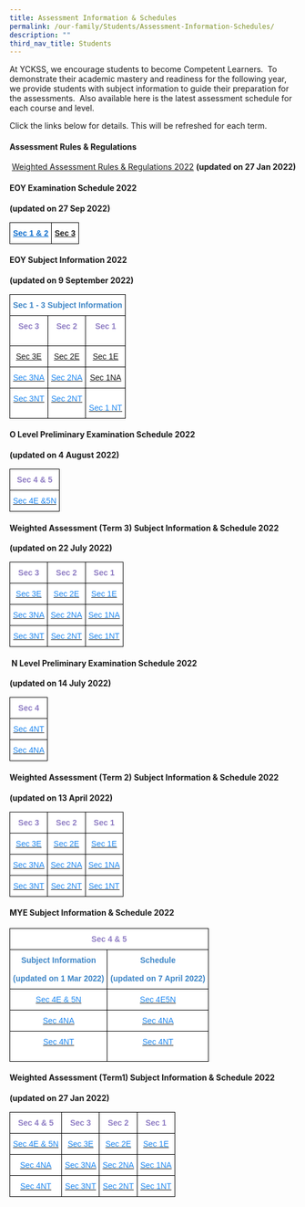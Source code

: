 ```yaml
---
title: Assessment Information & Schedules
permalink: /our-family/Students/Assessment-Information-Schedules/
description: ""
third_nav_title: Students
---
```

At YCKSS, we encourage students to become Competent Learners.  To demonstrate their academic mastery and readiness for the following year, we provide students with subject information to guide their preparation for the assessments.  Also available here is the latest assessment schedule for each course and level.

  

Click the links below for details. This will be refreshed for each term.

  

#### **Assessment Rules & Regulations**

 [Weighted Assessment Rules & Regulations 2022](/files/Students/Assessment%20Information%20Sche/YCKSS%20Weighted%20Assessment%20Rules%20and%20Regulations.pdf) **(updated on 27 Jan 2022)**

#### **EOY Examination Schedule 2022** 
**(updated on 27 Sep 2022)**

<style type="text/css">
.tg  {border-collapse:collapse;border-spacing:0;}
.tg td{border-color:black;border-style:solid;border-width:1px;font-family:Arial, sans-serif;font-size:14px;
  overflow:hidden;padding:10px 5px;word-break:normal;}
.tg th{border-color:black;border-style:solid;border-width:1px;font-family:Arial, sans-serif;font-size:14px;
  font-weight:normal;overflow:hidden;padding:10px 5px;word-break:normal;}
.tg .tg-4y96{background-color:#FFF;color:#0B5394;font-weight:bold;text-align:center;vertical-align:top}
.tg .tg-sbmz{background-color:#FFF;color:#0F6ECD;font-weight:bold;text-align:center;text-decoration:underline;vertical-align:top}
</style>
<table class="tg">
<thead>
  <tr>
    <td class="tg-sbmz"><a href="/files/Students/Assessment%20Information%20Sche/Sec%201%20%202%20EOY%20Exam%20Timetable%20YCKSS%202022.pdf"><span style="text-decoration:underline;color:#0F6ECD">Sec 1 &amp; 2</span></a></td>
    <td class="tg-4y96"><a href="/files/Students/Assessment%20Information%20Sche/Sec_3_EOY_Timetable%20Combined_Updated.pdf">Sec 3 </a></td>
  </tr>
</thead>
</table>

#### **EOY Subject Information 2022**  
**(updated on 9 September 2022)**

<style type="text/css">
.tg  {border-collapse:collapse;border-spacing:0;}
.tg td{border-color:black;border-style:solid;border-width:1px;font-family:Arial, sans-serif;font-size:14px;
  overflow:hidden;padding:10px 5px;word-break:normal;}
.tg th{border-color:black;border-style:solid;border-width:1px;font-family:Arial, sans-serif;font-size:14px;
  font-weight:normal;overflow:hidden;padding:10px 5px;word-break:normal;}
.tg .tg-hmcn{background-color:#FFF;color:#1E87F0;text-align:center;vertical-align:top}
.tg .tg-plv8{background-color:#FFF;color:#3D85C6;font-weight:bold;text-align:center;vertical-align:top}
.tg .tg-mass{background-color:#FFF;color:#8E7CC3;font-weight:bold;text-align:center;vertical-align:top}
.tg .tg-nl4o{background-color:#FFF;color:#0382CB;text-align:center;vertical-align:top}
.tg .tg-lygy{background-color:#FFF;color:#222;text-align:center;vertical-align:top}
</style>
<table class="tg">
<thead>
  <tr>
    <th class="tg-plv8" colspan="3"><span style="background-color:#FFF">Sec 1 - 3 Subject Information </span><span style="background-color:#EEE"> </span><br>                                          <span style="color:#222;background-color:transparent"> </span></th>
  </tr>
</thead>
<tbody>
  <tr>
    <td class="tg-mass"><span style="font-weight:700;color:#8E7CC3">Sec 3</span><br></td>
    <td class="tg-mass"><span style="font-weight:700;color:#8E7CC3">Sec 2</span><br></td>
    <td class="tg-mass"><span style="font-weight:700;color:#8E7CC3">Sec 1</span><span style="color:#222;background-color:transparent"> </span><br><br></td>
  </tr>
  <tr>
    <td class="tg-hmcn"><a href="/files/Students/Assessment%20Information%20Sche/2022%20EOY%20%20Subject%20Information%20Sec%203E.pdf">Sec 3E</a><a href="/files/Students/Assessment%20Information%20Sche/2022%20EOY%20%20Subject%20Information%20Sec%203E.pdf"><span style="text-decoration:none;color:#1E87F0"> </span></a></td>
    <td class="tg-nl4o"><a href="/files/Students/Assessment%20Information%20Sche/2022%20EOY%20%20Subject%20Information%20Sec%202E.pdf"><span style="font-weight:400">Sec 2E </span></a><a href="/files/Students/Assessment%20Information%20Sche/2022%20EOY%20%20Subject%20Information%20Sec%202E.pdf"> </a></td>
    <td class="tg-nl4o"><a href="/files/Students/Assessment%20Information%20Sche/2022%20EOY%20%20Subject%20Information%20Sec%201E.pdf"><span style="font-weight:400">Sec 1E </span></a></td>
  </tr>
  <tr>
    <td class="tg-hmcn"><a href="/files/Students/Assessment%20Information%20Sche/2022%20EOY%20%20Subject%20Information%20Sec%203NA.pdf"><span style="text-decoration:none;color:#1E87F0">Sec 3NA  </span></a><span style="color:#222;background-color:transparent"> </span></td>
    <td class="tg-hmcn"><a href="/files/Students/Assessment%20Information%20Sche/2022%20EOY%20%20Subject%20Information%20Sec%202NA.pdf"><span style="text-decoration:none;color:#1E87F0">Sec 2NA  </span></a><span style="color:#222;background-color:transparent"> </span></td>
    <td class="tg-lygy"><a href="/files/Students/Assessment%20Information%20Sche/2022%20EOY%20%20Subject%20InformationSec%201NAv2.pdf">Sec 1NA  </a><a href="/files/Students/Assessment%20Information%20Sche/2022%20EOY%20%20Subject%20InformationSec%201NAv2.pdf"><span style="text-decoration:none;color:#1E87F0"> </span></a></td>
  </tr>
  <tr>
    <td class="tg-hmcn"><a href="/files/Students/Assessment%20Information%20Sche/2022%20EOY%20%20Subject%20Information%20Sec%203NT.pdf"><span style="text-decoration:none;color:#1E87F0">Sec 3NT </span></a></td>
    <td class="tg-hmcn"><a href="/files/Students/Assessment%20Information%20Sche/2022%20EOY%20%20Subject%20Information%20Sec%202NT.pdf"><span style="text-decoration:none;color:#1E87F0">Sec 2NT  </span></a></td>
    <td class="tg-hmcn"><br><a href="/files/Students/Assessment%20Information%20Sche/2022%20EOY%20%20Subject%20Information%20Sec%201NT.pdf"><span style="text-decoration:none;color:#1E87F0">Sec 1 NT</span></a>   <span style="color:#222;background-color:transparent"> </span><br></td>
  </tr>
</tbody>
</table>

#### **O Level Preliminary Examination Schedule 2022** 
**(updated on 4 August 2022)**

<style type="text/css">
.tg  {border-collapse:collapse;border-spacing:0;}
.tg td{border-color:black;border-style:solid;border-width:1px;font-family:Arial, sans-serif;font-size:14px;
  overflow:hidden;padding:10px 5px;word-break:normal;}
.tg th{border-color:black;border-style:solid;border-width:1px;font-family:Arial, sans-serif;font-size:14px;
  font-weight:normal;overflow:hidden;padding:10px 5px;word-break:normal;}
.tg .tg-hmcn{background-color:#FFF;color:#1E87F0;text-align:center;vertical-align:top}
.tg .tg-mass{background-color:#FFF;color:#8E7CC3;font-weight:bold;text-align:center;vertical-align:top}
</style>
<table class="tg">
<thead>
  <tr>
    <th class="tg-mass">Sec 4 &amp; 5</th>
  </tr>
</thead>
<tbody>
  <tr>
    <td class="tg-hmcn"><a href="/files/Students/Assessment%20Information%20Sche/Sec%204E5N%20%20Prelim%20schedule%202022updated%20copy.pdf"><span style="text-decoration:none;color:#1E87F0">Sec 4E &amp;5N</span></a></td>
  </tr>
</tbody>
</table>

#### **Weighted Assessment (Term 3) Subject Information & Schedule 2022**
**(updated on 22 July 2022)**

<style type="text/css">
.tg  {border-collapse:collapse;border-spacing:0;}
.tg td{border-color:black;border-style:solid;border-width:1px;font-family:Arial, sans-serif;font-size:14px;
  overflow:hidden;padding:10px 5px;word-break:normal;}
.tg th{border-color:black;border-style:solid;border-width:1px;font-family:Arial, sans-serif;font-size:14px;
  font-weight:normal;overflow:hidden;padding:10px 5px;word-break:normal;}
.tg .tg-hmcn{background-color:#FFF;color:#1E87F0;text-align:center;vertical-align:top}
.tg .tg-mass{background-color:#FFF;color:#8E7CC3;font-weight:bold;text-align:center;vertical-align:top}
</style>
<table class="tg">
<thead>
  <tr>
    <th class="tg-mass">Sec 3</th>
    <th class="tg-mass">Sec 2</th>
    <th class="tg-mass">Sec 1</th>
  </tr>
</thead>
<tbody>
  <tr>
    <td class="tg-hmcn"><a href="/files/Students/Assessment%20Information%20Sche/Secondary%203%20Weighted%20Assessment%20Schedule%20Term%203%2020223E.pdf"><span style="text-decoration:none;color:#1E87F0">Sec 3E</span></a><br></td>
    <td class="tg-hmcn"><a href="/files/Students/Assessment%20Information%20Sche/Secondary%202%20Weighted%20AssessmentTerm%203%20Schedule%202022%2012E.pdf"><span style="text-decoration:none;color:#1E87F0">Sec 2E</span></a><br></td>
    <td class="tg-hmcn"><a href="/files/Students/Assessment%20Information%20Sche/Secondary%201%20Weighted%20AssessmentTerm%203%20Schedule%2020221E.pdf"><span style="text-decoration:none;color:#1E87F0">Sec 1E</span></a><br></td>
  </tr>
  <tr>
    <td class="tg-hmcn"><a href="/files/Students/Assessment%20Information%20Sche/Secondary%203%20Weighted%20Assessment%20Schedule%20Term%203%2020223NA.pdf"><span style="text-decoration:none;color:#1E87F0">Sec 3NA  </span></a></td>
    <td class="tg-hmcn"><a href="/files/Students/Assessment%20Information%20Sche/Secondary%202%20Weighted%20AssessmentTerm%203%20Schedule%202022%2012NA.pdf"><span style="text-decoration:none;color:#1E87F0">Sec 2NA  </span></a></td>
    <td class="tg-hmcn"><a href="/files/Students/Assessment%20Information%20Sche/Secondary%201%20Weighted%20AssessmentTerm%203%20Schedule%2020221NA.pdf"><span style="text-decoration:none;color:#1E87F0">Sec 1NA  </span></a></td>
  </tr>
  <tr>
    <td class="tg-hmcn"><a href="/files/Students/Assessment%20Information%20Sche/Secondary%203%20Weighted%20Assessment%20Schedule%20Term%203%2020223NT.pdf"><span style="text-decoration:none;color:#1E87F0">Sec 3NT </span></a></td>
    <td class="tg-hmcn"><a href="/files/Students/Assessment%20Information%20Sche/Secondary%202%20Weighted%20AssessmentTerm%203%20Schedule%202022%2012NT.pdf"><span style="text-decoration:none;color:#1E87F0">Sec 2NT  </span></a></td>
    <td class="tg-hmcn"><a href="/files/Students/Assessment%20Information%20Sche/Secondary%201%20Weighted%20AssessmentTerm%203%20Schedule%2020221NT.pdf"><span style="text-decoration:none;color:#1E87F0">Sec 1NT </span></a><span style="color:#222;background-color:transparent"> </span></td>
  </tr>
</tbody>
</table>

####  **N Level Preliminary Examination Schedule 2022**
**(updated on 14 July 2022)**
 
 <style type="text/css">
.tg  {border-collapse:collapse;border-spacing:0;}
.tg td{border-color:black;border-style:solid;border-width:1px;font-family:Arial, sans-serif;font-size:14px;
  overflow:hidden;padding:10px 5px;word-break:normal;}
.tg th{border-color:black;border-style:solid;border-width:1px;font-family:Arial, sans-serif;font-size:14px;
  font-weight:normal;overflow:hidden;padding:10px 5px;word-break:normal;}
.tg .tg-hmcn{background-color:#FFF;color:#1E87F0;text-align:center;vertical-align:top}
.tg .tg-mass{background-color:#FFF;color:#8E7CC3;font-weight:bold;text-align:center;vertical-align:top}
</style>
<table class="tg">
<thead>
  <tr>
    <th class="tg-mass">Sec 4</th>
  </tr>
</thead>
<tbody>
  <tr>
    <td class="tg-hmcn"><a href="/files/Students/Assessment%20Information%20Sche/Sec%204NT%20Prelim%20Schedule%20003.pdf"><span style="text-decoration:none;color:#1E87F0">Sec 4NT </span></a></td>
  </tr>
  <tr>
    <td class="tg-hmcn"><a href="/files/Students/Assessment%20Information%20Sche/Sec%204NA%20Prelim%20Schedule.pdf"><span style="text-decoration:none;color:#1E87F0">Sec 4NA </span></a></td>
  </tr>
</tbody>
</table>

#### **Weighted Assessment (Term 2) Subject Information & Schedule 2022** 
**(updated on 13 April 2022)**

<style type="text/css">
.tg  {border-collapse:collapse;border-spacing:0;}
.tg td{border-color:black;border-style:solid;border-width:1px;font-family:Arial, sans-serif;font-size:14px;
  overflow:hidden;padding:10px 5px;word-break:normal;}
.tg th{border-color:black;border-style:solid;border-width:1px;font-family:Arial, sans-serif;font-size:14px;
  font-weight:normal;overflow:hidden;padding:10px 5px;word-break:normal;}
.tg .tg-hmcn{background-color:#FFF;color:#1E87F0;text-align:center;vertical-align:top}
.tg .tg-mass{background-color:#FFF;color:#8E7CC3;font-weight:bold;text-align:center;vertical-align:top}
</style>
<table class="tg">
<thead>
  <tr>
    <th class="tg-mass">Sec 3</th>
    <th class="tg-mass">Sec 2</th>
    <th class="tg-mass">Sec 1</th>
  </tr>
</thead>
<tbody>
  <tr>
    <td class="tg-hmcn"><a href="/files/Students/Assessment%20Information%20Sche/Secondary%203%20Weighted%20Assessment%20Schedule%20Term%202%2020223E.pdf"><span style="text-decoration:none;color:#1E87F0">Sec 3E</span></a><br></td>
    <td class="tg-hmcn"><a href="/files/Students/Assessment%20Information%20Sche/Secondary%202%20Weighted%20AssessmentTerm%202%20Schedule%2020222E.pdf"><span style="text-decoration:none;color:#1E87F0">Sec 2E</span></a><br></td>
    <td class="tg-hmcn"><a href="/files/Students/Assessment%20Information%20Sche/Secondary%201%20Weighted%20AssessmentTerm%202%20Schedule%202022%201E.pdf"><span style="text-decoration:none;color:#1E87F0">Sec 1E</span></a><br></td>
  </tr>
  <tr>
    <td class="tg-hmcn"><a href="/files/Students/Assessment%20Information%20Sche/Secondary%203%20Weighted%20Assessment%20Schedule%20Term%202%2020223NA.pdf"><span style="text-decoration:none;color:#1E87F0">Sec 3NA  </span></a></td>
    <td class="tg-hmcn"><a href="/files/Students/Assessment%20Information%20Sche/Secondary%202%20Weighted%20AssessmentTerm%202%20Schedule%2020222NA.pdf"><span style="text-decoration:none;color:#1E87F0">Sec 2NA  </span></a></td>
    <td class="tg-hmcn"><a href="/files/Students/Assessment%20Information%20Sche/Secondary%201%20Weighted%20AssessmentTerm%202%20Schedule%2020221NA.pdf"><span style="text-decoration:none;color:#1E87F0">Sec 1NA  </span></a></td>
  </tr>
  <tr>
    <td class="tg-hmcn"><a href="https://yiochukangsec.moe.edu.sg/qql/slot/u133/For%20Students/Assessment/WA%20Term2%202022/Secondary%203%20Weighted%20Assessment%20Schedule%20Term%202%2020223NT.pdf"><span style="text-decoration:none;color:#1E87F0">Sec 3NT </span></a></td>
    <td class="tg-hmcn"><a href="https://yiochukangsec.moe.edu.sg/qql/slot/u133/For%20Students/Assessment/WA%20Term2%202022/Secondary%202%20Weighted%20AssessmentTerm%202%20Schedule%202022NT.pdf"><span style="text-decoration:none;color:#1E87F0">Sec 2NT  </span></a></td>
    <td class="tg-hmcn"><a href="https://yiochukangsec.moe.edu.sg/qql/slot/u133/For%20Students/Assessment/WA%20Term2%202022/Secondary%201%20Weighted%20AssessmentTerm%202%20Schedule%2020221NT.pdf"><span style="text-decoration:none;color:#1E87F0">Sec 1NT </span></a><span style="color:#222;background-color:transparent"> </span></td>
  </tr>
</tbody>
</table>

#### **MYE Subject Information & Schedule 2022**

<style type="text/css">
.tg  {border-collapse:collapse;border-spacing:0;}
.tg td{border-color:black;border-style:solid;border-width:1px;font-family:Arial, sans-serif;font-size:14px;
  overflow:hidden;padding:10px 5px;word-break:normal;}
.tg th{border-color:black;border-style:solid;border-width:1px;font-family:Arial, sans-serif;font-size:14px;
  font-weight:normal;overflow:hidden;padding:10px 5px;word-break:normal;}
.tg .tg-hmcn{background-color:#FFF;color:#1E87F0;text-align:center;vertical-align:top}
.tg .tg-plv8{background-color:#FFF;color:#3D85C6;font-weight:bold;text-align:center;vertical-align:top}
.tg .tg-mass{background-color:#FFF;color:#8E7CC3;font-weight:bold;text-align:center;vertical-align:top}
</style>
<table class="tg">
<thead>
  <tr>
    <th class="tg-mass" colspan="2">Sec 4 &amp; 5</th>
  </tr>
</thead>
<tbody>
  <tr>
    <td class="tg-plv8">Subject Information  <br><br>(updated on 1 Mar 2022)<span style="font-weight:bolder;color:#222"> </span></td>
    <td class="tg-plv8">Schedule<br><br>(updated on 7 April 2022)</td>
  </tr>
  <tr>
    <td class="tg-hmcn"><a href="https://yiochukangsec.moe.edu.sg/qql/slot/u133/For%20Students/Assessment/2022%20Assessment/2022%204E5N%20Mid-Year%20Subject%20Information.pdf"><span style="text-decoration:none;color:#1E87F0">Sec 4E &amp; 5N</span></a> <br></td>
    <td class="tg-hmcn"><a href="https://yiochukangsec.moe.edu.sg/qql/slot/u133/For%20Students/Assessment/2022%20Assessment/Sec%204E5NMYE%20Scheduleupdated070422.pdf"><span style="text-decoration:none;color:#1E87F0">Sec 4E5N</span></a></td>
  </tr>
  <tr>
    <td class="tg-hmcn"><a href="https://yiochukangsec.moe.edu.sg/qql/slot/u133/For%20Students/Assessment/2022%20Assessment/2022%204NA%20Mid-Year%20Subject%20Information.pdf"><span style="text-decoration:none;color:#1E87F0">Sec 4NA</span></a> </td>
    <td class="tg-hmcn"><a href="https://yiochukangsec.moe.edu.sg/qql/slot/u133/For%20Students/Assessment/2022%20Assessment/Sec%204NA%20MYE%20Schedule.pdf"><span style="text-decoration:none;color:#1E87F0">Sec 4NA</span></a></td>
  </tr>
  <tr>
    <td class="tg-hmcn"><a href="https://yiochukangsec.moe.edu.sg/qql/slot/u133/For%20Students/Assessment/2022%20Assessment/2022%204NT%20Mid-Year%20Subject%20Information.pdf"><span style="text-decoration:none;color:#1E87F0">Sec 4NT</span></a> <br><br></td>
    <td class="tg-hmcn"><a href="https://yiochukangsec.moe.edu.sg/qql/slot/u133/For%20Students/Assessment/2022%20Assessment/Sec%204NT%20MYE%20Schedule.pdf"><span style="text-decoration:none;color:#1E87F0">Sec 4NT</span></a></td>
  </tr>
</tbody>
</table>

#### **Weighted Assessment (Term1) Subject Information & Schedule 2022** 
**(updated on 27 Jan 2022)**

<style type="text/css">
.tg  {border-collapse:collapse;border-spacing:0;}
.tg td{border-color:black;border-style:solid;border-width:1px;font-family:Arial, sans-serif;font-size:14px;
  overflow:hidden;padding:10px 5px;word-break:normal;}
.tg th{border-color:black;border-style:solid;border-width:1px;font-family:Arial, sans-serif;font-size:14px;
  font-weight:normal;overflow:hidden;padding:10px 5px;word-break:normal;}
.tg .tg-hmcn{background-color:#FFF;color:#1E87F0;text-align:center;vertical-align:top}
.tg .tg-mass{background-color:#FFF;color:#8E7CC3;font-weight:bold;text-align:center;vertical-align:top}
</style>
<table class="tg">
<thead>
  <tr>
    <th class="tg-mass">Sec 4 &amp; 5</th>
    <th class="tg-mass">Sec 3</th>
    <th class="tg-mass">Sec 2</th>
    <th class="tg-mass">Sec 1</th>
  </tr>
</thead>
<tbody>
  <tr>
    <td class="tg-hmcn"><a href="https://yiochukangsec.moe.edu.sg/qql/slot/u133/For%20Students/Assessment/Secondary%204E5N%20Weighted%20Assessment%20Schedule%20Term%201%202022.pdf"><span style="text-decoration:none;color:#1E87F0">Sec 4E &amp; 5N</span></a></td>
    <td class="tg-hmcn"><a href="https://yiochukangsec.moe.edu.sg/qql/slot/u133/For%20Students/Assessment/Secondary%203E%20Weighted%20Assessment%20Schedule%20Term%201%202022n.pdf"><span style="text-decoration:none;color:#1E87F0">Sec 3E</span></a><br></td>
    <td class="tg-hmcn"><a href="https://yiochukangsec.moe.edu.sg/qql/slot/u133/For%20Students/Assessment/Secondary%202E%20Weighted%20AssessmentTerm%201%20Schedule%202022n.pdf"><span style="text-decoration:none;color:#1E87F0">Sec 2E</span></a><br></td>
    <td class="tg-hmcn"><a href="https://yiochukangsec.moe.edu.sg/qql/slot/u133/For%20Students/Assessment/Secondary%201E%20Weighted%20AssessmentTerm%201%20Schedule%202022.pdf"><span style="text-decoration:none;color:#1E87F0">Sec 1E</span></a><br></td>
  </tr>
  <tr>
    <td class="tg-hmcn"><a href="https://yiochukangsec.moe.edu.sg/qql/slot/u133/For%20Students/Assessment/Secondary%204NA%20Weighted%20Assessment%20Schedule%20Term%201%202022.pdf"><span style="text-decoration:none;color:#1E87F0">Sec 4NA </span></a></td>
    <td class="tg-hmcn"><a href="https://yiochukangsec.moe.edu.sg/qql/slot/u133/For%20Students/Assessment/Secondary%203NA%20Weighted%20Assessment%20Schedule%20Term%201%202022n.pdf"><span style="text-decoration:none;color:#1E87F0">Sec 3NA  </span></a></td>
    <td class="tg-hmcn"><a href="https://yiochukangsec.moe.edu.sg/qql/slot/u133/For%20Students/Assessment/Secondary%202NA%20Weighted%20AssessmentTerm%201%20Schedule%202022n.pdf"><span style="text-decoration:none;color:#1E87F0">Sec 2NA  </span></a></td>
    <td class="tg-hmcn"><a href="https://yiochukangsec.moe.edu.sg/qql/slot/u133/For%20Students/Assessment/Secondary%201NA%20Weighted%20AssessmentTerm%201%20Schedule%202022.pdf"><span style="text-decoration:none;color:#1E87F0">Sec 1NA  </span></a></td>
  </tr>
  <tr>
    <td class="tg-hmcn"><a href="https://yiochukangsec.moe.edu.sg/qql/slot/u133/For%20Students/Assessment/Secondary%204NT%20Weighted%20Assessment%20Schedule%20Term%201%202022.pdf"><span style="text-decoration:none;color:#1E87F0">Sec 4NT </span></a></td>
    <td class="tg-hmcn"><a href="https://yiochukangsec.moe.edu.sg/qql/slot/u133/For%20Students/Assessment/Secondary%203NT%20Weighted%20Assessment%20Schedule%20Term%201%202022n.pdf"><span style="text-decoration:none;color:#1E87F0">Sec 3NT</span></a><span style="color:#222;background-color:transparent"> </span></td>
    <td class="tg-hmcn"><a href="https://yiochukangsec.moe.edu.sg/qql/slot/u133/For%20Students/Assessment/Secondary%202NT%20Weighted%20AssessmentTerm%201%20Schedule%202022n.pdf"><span style="text-decoration:none;color:#1E87F0">Sec 2NT</span></a><span style="color:#222;background-color:transparent">  </span></td>
    <td class="tg-hmcn"><a href="https://yiochukangsec.moe.edu.sg/qql/slot/u133/For%20Students/Assessment/Secondary%201NT%20Weighted%20AssessmentTerm%201%20Schedule%202022.pdf"><span style="text-decoration:none;color:#1E87F0">Sec 1NT  </span></a></td>
  </tr>
</tbody>
</table>